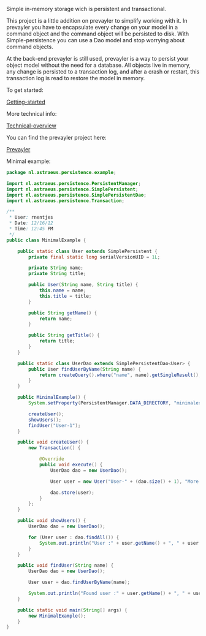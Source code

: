 Simple in-memory storage wich is persistent and transactional.

This project is a little addition on prevayler to simplify working with it. In prevayler you have to encapsulate every change on your model in a command object and the command object will be persisted to disk. With Simple-persistence you can use a Dao model and stop worrying about command objects.

At the back-end prevayler is still used, prevayler is a way to persist your object model without the need for a database. All objects live in memory, any change is persisted to a transaction log, and after a crash or restart, this transaction log is read to restore the model in memory.

To get started:

[Getting-started](https://github.com/rnentjes/Simple-persistence/wiki/Getting-started)

More technical info:

[Technical-overview](https://github.com/rnentjes/Simple-persistence/wiki/Technical-overview)

You can find the prevayler project here:

[Prevayler](https://github.com/jsampson/prevayler)

Minimal example:

```java
package nl.astraeus.persistence.example;

import nl.astraeus.persistence.PersistentManager;
import nl.astraeus.persistence.SimplePersistent;
import nl.astraeus.persistence.SimplePersistentDao;
import nl.astraeus.persistence.Transaction;

/**
 * User: rnentjes
 * Date: 12/16/12
 * Time: 12:45 PM
 */
public class MinimalExample {

    public static class User extends SimplePersistent {
        private final static long serialVersionUID = 1L;

        private String name;
        private String title;

        public User(String name, String title) {
            this.name = name;
            this.title = title;
        }

        public String getName() {
            return name;
        }

        public String getTitle() {
            return title;
        }
    }

    public static class UserDao extends SimplePersistentDao<User> {
        public User findUserByName(String name) {
            return createQuery().where("name", name).getSingleResult();
        }
    }

    public MinimalExample() {
        System.setProperty(PersistentManager.DATA_DIRECTORY, "minimalexample");

        createUser();
        showUsers();
        findUser("User-1");
    }

    public void createUser() {
        new Transaction() {

            @Override
            public void execute() {
                UserDao dao = new UserDao();

                User user = new User("User-" + (dao.size() + 1), "More date here");

                dao.store(user);
            }
        };
    }

    public void showUsers() {
        UserDao dao = new UserDao();

        for (User user : dao.findAll()) {
            System.out.println("User :" + user.getName() + ", " + user.getTitle());
        }
    }

    public void findUser(String name) {
        UserDao dao = new UserDao();

        User user = dao.findUserByName(name);

        System.out.println("Found user :" + user.getName() + ", " + user.getTitle());
    }

    public static void main(String[] args) {
        new MinimalExample();
    }
}
```
